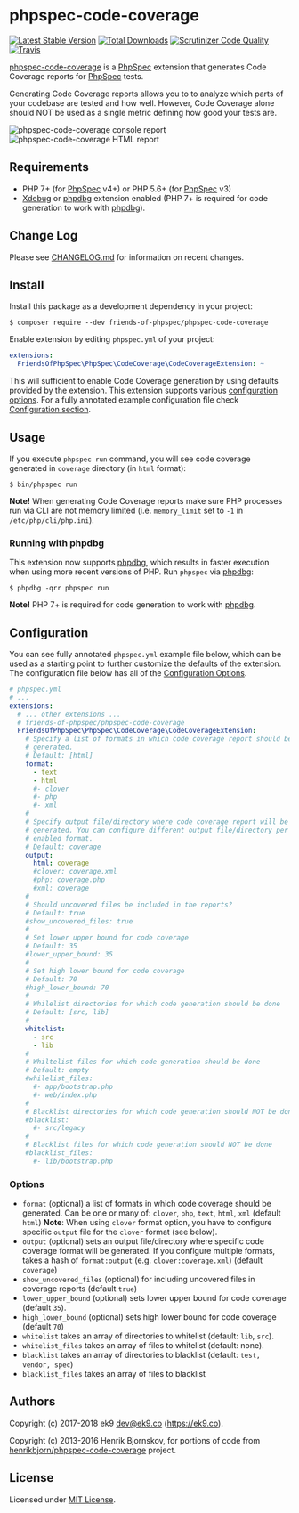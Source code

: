 phpspec-code-coverage
=====================
[![Latest Stable Version](https://img.shields.io/packagist/v/friends-of-phpspec/phpspec-code-coverage.svg?style=flat-square)](https://packagist.org/packages/friends-of-phpspec/phpspec-code-coverage)
[![Total Downloads](https://img.shields.io/packagist/dt/friends-of-phpspec/phpspec-code-coverage.svg?style=flat-square)](https://packagist.org/packages/friends-of-phpspec/phpspec-code-coverage)
[![Scrutinizer Code
Quality](https://img.shields.io/scrutinizer/quality/g/friends-of-phpspec/phpspec-code-coverage/master?style=flat-square)](https://scrutinizer-ci.com/g/friends-of-phpspec/phpspec-code-coverage/?branch=master)
[![Travis](https://img.shields.io/travis/com/friends-of-phpspec/phpspec-code-coverage.svg?style=flat-square)](https://travis-ci.org/friends-of-phpspec/phpspec-code-coverage)

[phpspec-code-coverage][0] is a [PhpSpec][2] extension that generates Code
Coverage reports for [PhpSpec][2] tests.

Generating Code Coverage reports allows you to to analyze which parts of your
codebase are tested and how well. However, Code Coverage alone should NOT be
used as a single metric defining how good your tests are.

![phpspec-code-coverage console report](https://i.imgur.com/BU10ZAV.png)
![phpspec-code-coverage HTML report](https://i.imgur.com/6xACR1g.png)

## Requirements

- PHP 7+ (for [PhpSpec][2] v4+) or PHP 5.6+ (for [PhpSpec][2] v3)
- [Xdebug][3] or [phpdbg][4] extension enabled (PHP 7+ is required for code
  generation to work with [phpdbg][4]).

## Change Log

Please see [CHANGELOG.md](CHANGELOG.md) for information on recent changes.

## Install

Install this package as a development dependency in your project:

    $ composer require --dev friends-of-phpspec/phpspec-code-coverage

Enable extension by editing `phpspec.yml` of your project:

``` yaml
extensions:
  FriendsOfPhpSpec\PhpSpec\CodeCoverage\CodeCoverageExtension: ~
```

This will sufficient to enable Code Coverage generation by using defaults
provided by the extension. This extension supports various [configuration
options](#Options). For a fully annotated example configuration
file check [Configuration section](#Configuration).

## Usage

If you execute `phpspec run` command, you will see code coverage generated in `coverage` directory (in `html` format):

    $ bin/phpspec run

**Note!** When generating Code Coverage reports make sure PHP processes run via
CLI are not memory limited (i.e. `memory_limit` set to `-1` in
`/etc/php/cli/php.ini`).

### Running with phpdbg

This extension now supports [phpdbg][4], which results in faster execution when
using more recent versions of PHP. Run `phpspec` via [phpdbg][4]:

    $ phpdbg -qrr phpspec run

**Note!** PHP 7+ is required for code generation to work with [phpdbg][4].

## Configuration

You can see fully annotated `phpspec.yml` example file below, which can be used
as a starting point to further customize the defaults of the extension. The
configuration file below has all of the [Configuration Options](#Options).

```yaml
# phpspec.yml
# ...
extensions:
  # ... other extensions ...
  # friends-of-phpspec/phpspec-code-coverage
  FriendsOfPhpSpec\PhpSpec\CodeCoverage\CodeCoverageExtension:
    # Specify a list of formats in which code coverage report should be
    # generated.
    # Default: [html]
    format:
      - text
      - html
      #- clover
      #- php
      #- xml
    #
    # Specify output file/directory where code coverage report will be
    # generated. You can configure different output file/directory per
    # enabled format.
    # Default: coverage
    output:
      html: coverage
      #clover: coverage.xml
      #php: coverage.php
      #xml: coverage
    #
    # Should uncovered files be included in the reports?
    # Default: true
    #show_uncovered_files: true
    #
    # Set lower upper bound for code coverage
    # Default: 35
    #lower_upper_bound: 35
    #
    # Set high lower bound for code coverage
    # Default: 70
    #high_lower_bound: 70
    #
    # Whilelist directories for which code generation should be done
    # Default: [src, lib]
    #
    whitelist:
      - src
      - lib
    #
    # Whiltelist files for which code generation should be done
    # Default: empty
    #whilelist_files:
      #- app/bootstrap.php
      #- web/index.php
    #
    # Blacklist directories for which code generation should NOT be done
    #blacklist:
      #- src/legacy
    #
    # Blacklist files for which code generation should NOT be done
    #blacklist_files:
      #- lib/bootstrap.php
```

### Options

* `format` (optional) a list of formats in which code coverage should be
  generated. Can be one or many of: `clover`, `php`, `text`, `html`, `xml` (default
  `html`)
  **Note**: When using `clover` format option, you have to configure specific
  `output` file for the `clover` format (see below).
* `output` (optional) sets an output file/directory where specific code
  coverage format will be generated. If you configure multiple formats, takes
  a hash of `format:output` (e.g. `clover:coverage.xml`) (default `coverage`)
* `show_uncovered_files` (optional) for including uncovered files in coverage
  reports (default `true`)
* `lower_upper_bound` (optional) sets lower upper bound for code coverage
  (default `35`).
* `high_lower_bound` (optional) sets high lower bound for code coverage
  (default `70`)
* `whitelist` takes an array of directories to whitelist (default: `lib`,
  `src`).
* `whitelist_files` takes an array of files to whitelist (default: none).
* `blacklist` takes an array of directories to blacklist (default: `test,
  vendor, spec`)
* `blacklist_files` takes an array of files to blacklist

## Authors

Copyright (c) 2017-2018 ek9 <dev@ek9.co> (https://ek9.co).

Copyright (c) 2013-2016 Henrik Bjornskov, for portions of code from
[henrikbjorn/phpspec-code-coverage][1] project.

## License

Licensed under [MIT License](LICENSE).

[0]: https://github.com/friends-of-phpspec/phpspec-code-coverage
[1]: https://github.com/henrikbjorn/PhpSpecCodeCoverageExtension
[2]: http://www.phpspec.net/en/stable
[3]: https://xdebug.org/
[4]: https://github.com/krakjoe/phpdbg
[5]: https://github.com/leanphp/phpspec-code-coverage
